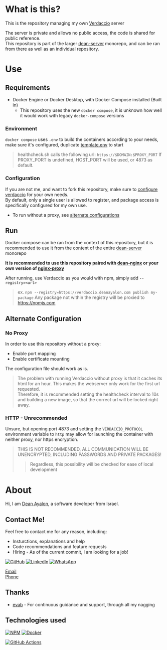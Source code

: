 # What is this?
This is the repository managing my own [Verdaccio](https://github.com/verdaccio/verdaccio) server

The server is private and allows no public access, the code is shared for public reference.<br>
This repository is part of the larger [dean-server](https://github.com/DeanAyalon/dean-server) monorepo, and can be ran from there as well as an individual repository.

# Use
## Requirements
- Docker Engine or Docker Desktop, with Docker Compose installed (Built in)
    - This repository uses the new `docker compose`, it is unknown how well it would work with legacy `docker-compose` versions

### Environment
`docker compose` uses `.env` to build the containers according to your needs, make sure it's configured, duplicate [template.env](./template.env) to start

> healthcheck.sh calls the following url: 
> `https://$DOMAIN:$PROXY_PORT`
> If PROXY_PORT is undefined, HOST_PORT will be used, or 4873 as default.

### Configuration
If you are not me, and want to fork this repository, make sure to [configure verdaccio](./mounts/live/conf/config.yaml) for your own needs.<br>
By default, only a single user is allowed to register, and package access is specifically configured for my own use.

- To run without a proxy, see [alternate configurations](#alternate-configuration)

## Run
Docker compose can be ran from the context of this repository, but it is recommended to use it from the content of the entire [dean-server](https://github.com/DeanAyalon/dean-server) monorepo

**It is recommended to use this repository paired with [dean-nginx](https://github.com/DeanAyalon/dean-nginx) or your own version of [nginx-proxy](https://github.com/nginx-proxy/nginx-proxy)**

After running, use Verdaccio as you would with npm, simply add `--registry=<url>`
> ex. `npm --registry=https://verdaccio.deanayalon.com publish my-package`
Any package not within the registry will be proxied to https://npmjs.com

## Alternate Configuration

### No Proxy
In order to use this repository without a proxy:
- Enable port mapping
- Enable certificate mounting

The configuration file should work as is.<br>

> The problem with running Verdaccio without proxy is that it caches its html for an hour. This makes the webserver only work for the first url requested.<br>
> Therefore, it is recommended setting the healthcheck interval to 10s and building a new image, so that the correct url will be locked right away.


### HTTP -  Unrecommended
Unsure, but opening port 4873 and setting the `VERDACCIO_PROTOCOL` environment variable to `http` may allow for launching the container with neither proxy, nor https encryption.

> THIS IS NOT RECOMMENDED, ALL COMMUNICATION WILL BE UNENCRYPTED, INCLUDING PASSWORDS AND PRIVATE PACKAGES!
> > Regardless, this possibility will be checked for ease of local development



# About
Hi, I am [Dean Ayalon](https://deanayalon.com), a software developer from Israel.

## Contact Me!
Feel free to contact me for any reason, including:
- Insturctions, explanations and help
- Code recommendations and feature requests
- Hiring - As of the current commit, I am looking for a job!

[![GitHub](https://img.shields.io/badge/github-%23121011.svg?style=for-the-badge&logo=github&logoColor=white)](https://github.com/DeanAyalon)
[![LinkedIn](https://img.shields.io/badge/linkedin-%230077B5.svg?style=for-the-badge&logo=linkedin&logoColor=white)](https://deanayalon.com/linkedin)
[![WhatsApp](https://img.shields.io/badge/WhatsApp-25D366?style=for-the-badge&logo=whatsapp&logoColor=white)](https://deanayalon.com/whatsapp)

[Email](mailto:dev@deanayalon.com)<br>
[Phone](https://deanayalon.com/call)<br>

## Thanks
- [evab](https://github.com/eranbraun) - For continuous guidance and support, through all my nagging

## Technologies used
[![NPM](https://img.shields.io/badge/NPM-%23CB3837.svg?style=for-the-badge&logo=npm&logoColor=white)](https://npmjs.com)
[![Docker](https://img.shields.io/badge/docker-%230db7ed.svg?style=for-the-badge&logo=docker&logoColor=white)](https://github.com/DeanAyalon/verdaccio/pkgs/container/verdaccio)

[![GitHub Actions](https://img.shields.io/badge/github%20actions-%232671E5.svg?style=for-the-badge&logo=githubactions&logoColor=white)](https://github.com/DeanAyalon/verdaccio/actions)